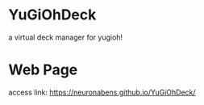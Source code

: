 # YuGiOhDeck
a virtual deck manager for yugioh!

# Web Page
access link: https://neuronabens.github.io/YuGiOhDeck/
